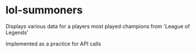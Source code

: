 # lol-summoners
Displays various data for a players most played champions from 'League of Legends'

Implemented as a practice for API calls
